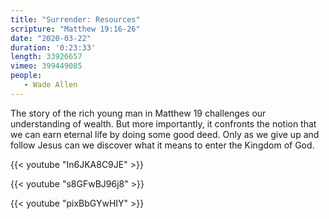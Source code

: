 ```yaml
---
title: "Surrender: Resources"
scripture: "Matthew 19:16-26"
date: "2020-03-22"
duration: '0:23:33' 
length: 33926657
vimeo: 399449085 
people:
   - Wade Allen
---
```


The story of the rich young man in Matthew 19 challenges our understanding of wealth. But more importantly, it confronts the notion that we can earn eternal life by doing some good deed. Only as we give up and follow Jesus can we discover what it means to enter the Kingdom of God.

{{< youtube "In6JKA8C9JE" >}}

{{< youtube "s8GFwBJ96j8" >}}

{{< youtube "pixBbGYwHIY" >}}